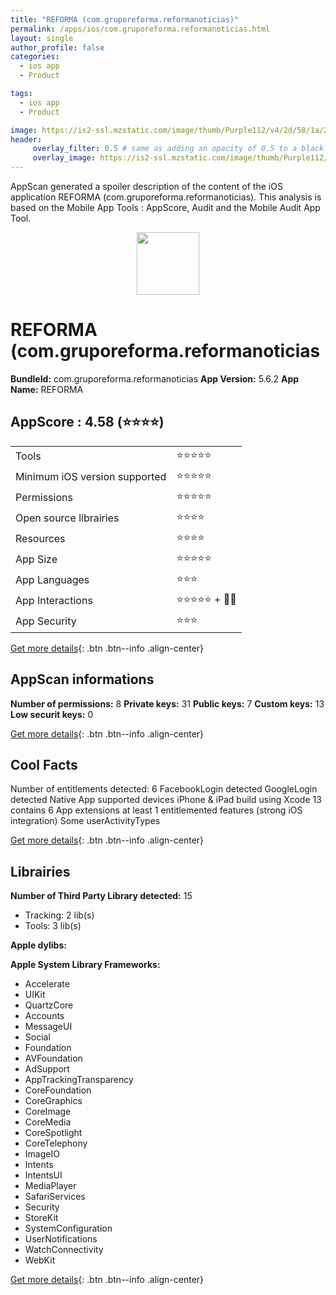 ```yaml
---
title: "REFORMA (com.gruporeforma.reformanoticias)"
permalink: /apps/ios/com.gruporeforma.reformanoticias.html
layout: single
author_profile: false
categories: 
  - ios app 
  - Product 

tags: 
  - ios app 
  - Product 

image: https://is2-ssl.mzstatic.com/image/thumb/Purple112/v4/2d/58/1a/2d581a7a-e6ca-ac2d-01a8-fa58ba385703/AppIcon-1x_U007emarketing-0-7-0-85-220.png/512x512bb.jpg
header: 
     overlay_filter: 0.5 # same as adding an opacity of 0.5 to a black background
     overlay_image: https://is2-ssl.mzstatic.com/image/thumb/Purple112/v4/2d/58/1a/2d581a7a-e6ca-ac2d-01a8-fa58ba385703/AppIcon-1x_U007emarketing-0-7-0-85-220.png/512x512bb.jpg
---
```

AppScan generated a spoiler description of the content of the iOS application REFORMA (com.gruporeforma.reformanoticias). This analysis is based on the Mobile App Tools : AppScore, Audit and the Mobile Audit App Tool.

  
  
<div style="text-align: center;"><img src="https://is2-ssl.mzstatic.com/image/thumb/Purple112/v4/2d/58/1a/2d581a7a-e6ca-ac2d-01a8-fa58ba385703/AppIcon-1x_U007emarketing-0-7-0-85-220.png/512x512bb.jpg" width="100" height="100"></div>  
  
# REFORMA (com.gruporeforma.reformanoticias

**BundleId:** com.gruporeforma.reformanoticias
**App Version:** 5.6.2
**App Name:** REFORMA


## AppScore : 4.58 (⭐️⭐️⭐️⭐️) 

<table>
<tr><td> Tools </td><td> ⭐️⭐️⭐️⭐️⭐️ </td></tr>
<tr><td> Minimum iOS version supported </td><td> ⭐️⭐️⭐️⭐️⭐️ </td></tr>
<tr><td> Permissions </td><td> ⭐️⭐️⭐️⭐️⭐️ </td></tr>
<tr><td> Open source librairies </td><td> ⭐️⭐️⭐️⭐️ </td></tr>
<tr><td> Resources </td><td> ⭐️⭐️⭐️⭐️ </td></tr>
<tr><td> App Size </td><td> ⭐️⭐️⭐️⭐️⭐️ </td></tr>
<tr><td> App Languages </td><td> ⭐️⭐️⭐️ </td></tr>
<tr><td> App Interactions </td><td> ⭐️⭐️⭐️⭐️⭐️ + 🌟🌟 </td></tr>
<tr><td> App Security </td><td> ⭐️⭐️⭐️ </td></tr>
</table>

[Get more details](/pricing.html){: .btn .btn--info .align-center}  
  
## AppScan informations 

**Number of permissions:** 8
**Private keys:** 31
**Public keys:** 7
**Custom keys:** 13
**Low securit keys:** 0
  
[Get more details](/pricing.html){: .btn .btn--info .align-center}

## Cool Facts

Number of entitlements detected: 6
FacebookLogin detected
GoogleLogin detected
Native App
supported devices iPhone & iPad
build using Xcode 13
contains 6 App extensions
at least 1 entitlemented features (strong iOS integration)
Some userActivityTypes
  
[Get more details](/pricing.html){: .btn .btn--info .align-center}

## Librairies 
**Number of Third Party Library detected:** 15
- Tracking: 2 lib(s)
- Tools: 3 lib(s)

**Apple dylibs:**


**Apple System Library Frameworks:**
- Accelerate
- UIKit
- QuartzCore
- Accounts
- MessageUI
- Social
- Foundation
- AVFoundation
- AdSupport
- AppTrackingTransparency
- CoreFoundation
- CoreGraphics
- CoreImage
- CoreMedia
- CoreSpotlight
- CoreTelephony
- ImageIO
- Intents
- IntentsUI
- MediaPlayer
- SafariServices
- Security
- StoreKit
- SystemConfiguration
- UserNotifications
- WatchConnectivity
- WebKit


  
[Get more details](/pricing.html){: .btn .btn--info .align-center}

